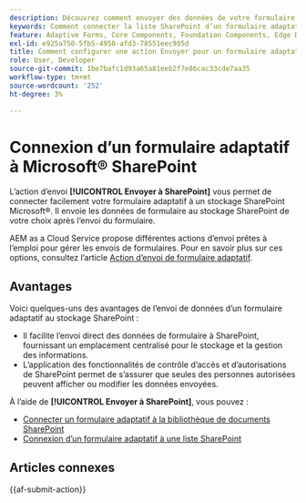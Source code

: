 ```yaml
---
description: Découvrez comment envoyer des données de votre formulaire adaptatif vers un stockage SharePoint tel qu’une liste SharePoint ou une bibliothèque de documents lorsque vous envoyez le formulaire.
keywords: Comment connecter la liste SharePoint d’un formulaire adaptatif ?, Comment connecter la bibliothèque de documents SharePoint d’un formulaire adaptatif, Envoyer à SharePoint, Créer une configuration de bibliothèque de documents SharePoint, Utiliser l’action d’envoi Envoyer à SharePoint dans un formulaire adaptatif, Connecter un formulaire adaptatif à Microsoft&reg; Liste SharePoint.
feature: Adaptive Forms, Core Components, Foundation Components, Edge Delivery Services
exl-id: e925a750-5fb5-4950-afd3-78551eec985d
title: Comment configurer une action Envoyer pour un formulaire adaptatif ?
role: User, Developer
source-git-commit: 1be7bafc1d93a65a81eeb2f7e86cac33cde7aa35
workflow-type: tm+mt
source-wordcount: '252'
ht-degree: 3%

---
```


# Connexion d’un formulaire adaptatif à Microsoft® SharePoint

L’action d’envoi **[!UICONTROL Envoyer à SharePoint]** vous permet de connecter facilement votre formulaire adaptatif à un stockage SharePoint Microsoft®. Il envoie les données de formulaire au stockage SharePoint de votre choix après l’envoi du formulaire.

AEM as a Cloud Service propose différentes actions d’envoi prêtes à l’emploi pour gérer les envois de formulaires. Pour en savoir plus sur ces options, consultez l’article [Action d’envoi de formulaire adaptatif](/help/forms/aem-forms-submit-action.md).

## Avantages

Voici quelques-uns des avantages de l’envoi de données d’un formulaire adaptatif au stockage SharePoint :

* Il facilite l’envoi direct des données de formulaire à SharePoint, fournissant un emplacement centralisé pour le stockage et la gestion des informations.
* L’application des fonctionnalités de contrôle d’accès et d’autorisations de SharePoint permet de s’assurer que seules des personnes autorisées peuvent afficher ou modifier les données envoyées.

À l’aide de **[!UICONTROL Envoyer à SharePoint]**, vous pouvez :

* [Connecter un formulaire adaptatif à la bibliothèque de documents SharePoint](/help/forms/connect-forms-to-sharepoint-document-library.md)
* [Connexion d’un formulaire adaptatif à une liste SharePoint](/help/forms/connect-forms-to-sharepoint-list.md)

## Articles connexes

{{af-submit-action}}
